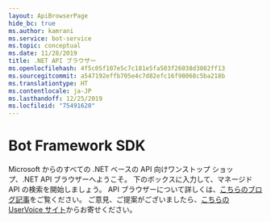 ```yaml
---
layout: ApiBrowserPage
hide_bc: true
ms.author: kamrani
ms.service: bot-service
ms.topic: conceptual
ms.date: 11/28/2019
title: .NET API ブラウザー
ms.openlocfilehash: 4f5c05f107e5c7c181e5fa503f26038d3082ff13
ms.sourcegitcommit: a547192effb705e4c7d82efc16f98068c5ba218b
ms.translationtype: HT
ms.contentlocale: ja-JP
ms.lasthandoff: 12/25/2019
ms.locfileid: "75491620"
---
```

# <a name="bot-framework-sdk"></a>Bot Framework SDK 

Microsoft からのすべての .NET ベースの API 向けワンストップ ショップ、.NET API ブラウザーへようこそ。 下のボックスに入力して、マネージド API の検索を開始しましょう。 API ブラウザーについて詳しくは、[こちらのブログ記事](https://aka.ms/apibrowser)をご覧ください。 ご意見、ご提案がございましたら、[こちらの UserVoice サイト](https://aka.ms/apibrowserfeedback)からお寄せください。

